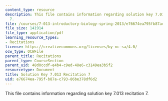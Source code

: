 ```yaml
---
content_type: resource
description: This file contains information regarding solution key 7.013 recitation
  7.
file: /courses/7-013-introductory-biology-spring-2013/e76674ea795fb87ac79386be378df6d2_MIT7_013S12_RecitatSol_7.pdf
file_size: 141914
file_type: application/pdf
learning_resource_types:
- Recitations
license: https://creativecommons.org/licenses/by-nc-sa/4.0/
ocw_type: OCWFile
parent_title: Recitations
parent_type: CourseSection
parent_uid: 48d0ccdf-e4b4-c9ed-48e6-c3149ea3b5f2
resourcetype: Document
title: Solution Key 7.013 Recitation 7
uid: e76674ea-795f-b87a-c793-86be378df6d2
---
```

This file contains information regarding solution key 7.013 recitation 7.